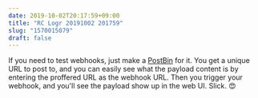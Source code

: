```yaml
---
date: 2019-10-02T20:17:59+09:00
title: "RC Logr 20191002 201759"
slug: "1570015079"
draft: false
---
```


If you need to test webhooks, just make a [PostBin](https://postb.in) for it. You get a unique URL to post to, and you can easily see what the payload content is by entering the proffered URL as the webhook URL. Then you trigger your webhook, and you'll see the payload show up in the web UI. Slick. 😍
